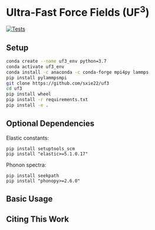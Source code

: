 # Ultra-Fast Force Fields (UF<sup>3</sup>)

[![Tests](https://github.com/sxie22/fast-linear-qmml/workflows/Tests/badge.svg)](https://github.com/sxie22/fast-linear-qmml/actions)

## Setup
```bash
conda create --name uf3_env python=3.7
conda activate uf3_env
conda install -c anaconda -c conda-forge mpi4py lammps
pip install pylammpsmpi
git clone https://github.com/sxie22/uf3
cd uf3
pip install wheel
pip install -r requirements.txt
pip install -e .
```

## Optional Dependencies
Elastic constants:
```
pip install setuptools_scm
pip install "elastic>=5.1.0.17"
```

Phonon spectra:
```
pip install seekpath
pip install "phonopy>=2.6.0"
```

## Basic Usage

## Citing This Work


